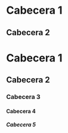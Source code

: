 Cabecera 1
==========

Cabecera 2
----------

# Cabecera 1
## Cabecera 2
### Cabecera 3
#### Cabecera 4
##### Cabecera 5
